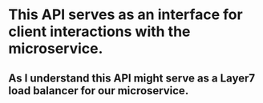 # This API serves as an interface for client interactions with the microservice.

## As I understand this API might serve as a Layer7 load balancer for our microservice.
